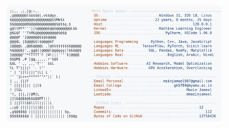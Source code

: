 <picture>
  <source srcset="https://raw.githubusercontent.com/mmazinjameel/mmazinjameel/main/dark_mode.svg?v=1753856325" media="(prefers-color-scheme: dark)">
  <img src="https://raw.githubusercontent.com/mmazinjameel/mmazinjameel/main/light_mode.svg?v=1753856325">
</picture>
